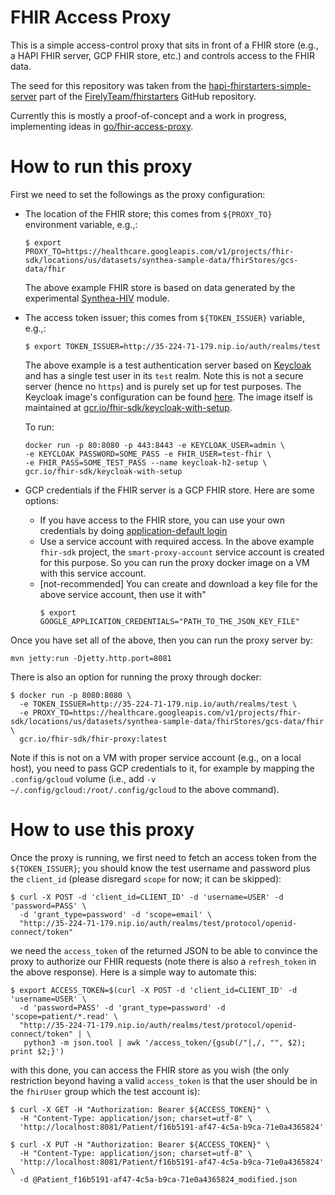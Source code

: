 # FHIR Access Proxy

This is a simple access-control proxy that sits in front of a FHIR store (e.g.,
a HAPI FHIR server, GCP FHIR store, etc.) and controls access to the FHIR data.

The seed for this repository was taken from the
[hapi-fhirstarters-simple-server](
https://github.com/FirelyTeam/fhirstarters/tree/master/java/hapi-fhirstarters-simple-server)
part of the [FirelyTeam/fhirstarters](https://github.com/FirelyTeam/fhirstarters)
GitHub repository.

Currently this is mostly a proof-of-concept and a work in progress,
implementing ideas in [go/fhir-access-proxy](go/fhir-access-proxy).


# How to run this proxy

First we need to set the followings as the proxy configuration:
* The location of the FHIR store; this comes from `${PROXY_TO}` environment variable, e.g.,:
  ```shell
  $ export PROXY_TO=https://healthcare.googleapis.com/v1/projects/fhir-sdk/locations/us/datasets/synthea-sample-data/fhirStores/gcs-data/fhir
  ```
  The above example FHIR store is based on data generated by the experimental
  [Synthea-HIV](https://github.com/GoogleCloudPlatform/openmrs-fhir-analytics/tree/master/synthea-hiv)
  module.

* The access token issuer; this comes from `${TOKEN_ISSUER}` variable, e.g.,:
  ```shell
  $ export TOKEN_ISSUER=http://35-224-71-179.nip.io/auth/realms/test
  ```
  The above example is a test authentication server based on
  [Keycloak](https://github.com/Alvearie/keycloak-extensions-for-fhir) and
  has a single test user in its `test` realm.
  Note this is not a secure server (hence no `https`) and is purely set up for
  test purposes. The Keycloak image's configuration can be found
  [here](docker/keycloak/keycloak_setup.sh). The image itself is maintained at
  [gcr.io/fhir-sdk/keycloak-with-setup](`https://gcr.io/fhir-sdk/keycloak-with-setup`).

  To run:
  ```
  docker run -p 80:8080 -p 443:8443 -e KEYCLOAK_USER=admin \
  -e KEYCLOAK_PASSWORD=SOME_PASS -e FHIR_USER=test-fhir \
  -e FHIR_PASS=SOME_TEST_PASS --name keycloak-h2-setup \
  gcr.io/fhir-sdk/keycloak-with-setup
  ```


* GCP credentials if the FHIR server is a GCP FHIR store. Here are some options:
  + If you have access to the FHIR store, you can use your own credentials
    by doing [application-default login](https://cloud.google.com/sdk/gcloud/reference/auth/application-default/login)
  + Use a service account with required access. In the above example `fhir-sdk`
    project, the `smart-proxy-account` service account is created for this
    purpose. So you can run the proxy docker image on a VM with this service
    account.
  + [not-recommended] You can create and download a key file for the above
    service account, then use it with"
    ```shell
    $ export GOOGLE_APPLICATION_CREDENTIALS="PATH_TO_THE_JSON_KEY_FILE"
    ```

Once you have set all of the above, then you can run the proxy server by:
```shell
mvn jetty:run -Djetty.http.port=8081
```

There is also an option for running the proxy through docker:
```shell
$ docker run -p 8080:8080 \
  -e TOKEN_ISSUER=http://35-224-71-179.nip.io/auth/realms/test \
  -e PROXY_TO=https://healthcare.googleapis.com/v1/projects/fhir-sdk/locations/us/datasets/synthea-sample-data/fhirStores/gcs-data/fhir \
  gcr.io/fhir-sdk/fhir-proxy:latest
```
Note if this is not on a VM with proper service account (e.g., on a local host),
you need to pass GCP credentials to it, for example by mapping the
`.config/gcloud` volume (i.e., add `-v ~/.config/gcloud:/root/.config/gcloud` to
the above command).


# How to use this proxy

Once the proxy is running, we first need to fetch an access token from the
`${TOKEN_ISSUER}`; you should know the test username and password plus the
`client_id` (please disregard `scope` for now; it can be skipped):
```shell
$ curl -X POST -d 'client_id=CLIENT_ID' -d 'username=USER' -d 'password=PASS' \
  -d 'grant_type=password' -d 'scope=email' \
  "http://35-224-71-179.nip.io/auth/realms/test/protocol/openid-connect/token"
```
we need the `access_token` of the returned JSON to be able to convince the proxy
to authorize our FHIR requests (note there is also a `refresh_token` in the
above response). Here is a simple way to automate this:
```shell
$ export ACCESS_TOKEN=$(curl -X POST -d 'client_id=CLIENT_ID' -d 'username=USER' \
  -d 'password=PASS' -d 'grant_type=password' -d 'scope=patient/*.read' \
  "http://35-224-71-179.nip.io/auth/realms/test/protocol/openid-connect/token" | \
   python3 -m json.tool | awk '/access_token/{gsub(/"|,/, "", $2); print $2;}')
```
with this done, you can access the FHIR store as you wish (the only restriction
beyond having a valid `access_token` is that the user should be in the
`fhirUser` group which the test account is):
```shell
$ curl -X GET -H "Authorization: Bearer ${ACCESS_TOKEN}" \
  -H "Content-Type: application/json; charset=utf-8" \
  'http://localhost:8081/Patient/f16b5191-af47-4c5a-b9ca-71e0a4365824'
```
```shell
$ curl -X PUT -H "Authorization: Bearer ${ACCESS_TOKEN}" \
  -H "Content-Type: application/json; charset=utf-8" \
  'http://localhost:8081/Patient/f16b5191-af47-4c5a-b9ca-71e0a4365824' \
  -d @Patient_f16b5191-af47-4c5a-b9ca-71e0a4365824_modified.json
```
